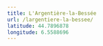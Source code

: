 ```yaml
---
title: L'Argentière-la-Bessée
url: /largentiere-la-bessee/
latitude: 44.7896878
longitude: 6.5588696
---
```

